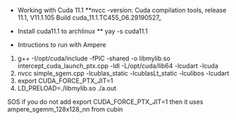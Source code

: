 * Working with Cuda 11.1
**nvcc -version:
	Cuda compilation tools, release 11.1, V11.1.105
	Build cuda_11.1.TC455_06.29190527_

* Install cuda11.1 to archlinux
** yay -s cuda11.1

* Intructions to run with Ampere
1. g++ -I/opt/cuda/include -fPIC -shared -o libmylib.so intercept_cuda_launch_ptx.cpp -ldl -L/opt/cuda/lib64 -lcudart -lcuda
2. nvcc simple_sgem.cpp -lcublas_static -lcublasLt_static -lculibos -lcudart
3. export CUDA_FORCE_PTX_JIT=1
4. LD_PRELOAD=./libmylib.so ./a.out

SOS if you do not add export CUDA_FORCE_PTX_JIT=1 then it uses ampere_sgemm_128x128_nn from cubin

